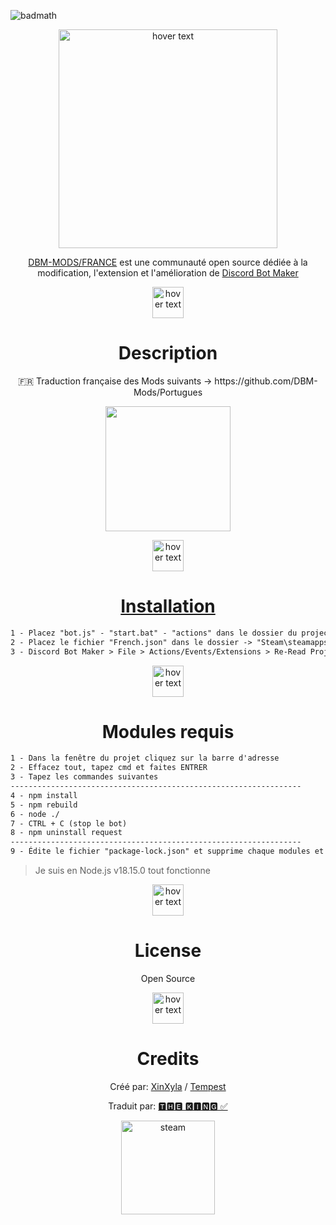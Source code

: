 ![badmath](https://img.shields.io/github/languages/top/lernantino/badmath)

<p align="center">
  <img src="https://cdn.discordapp.com/attachments/1042197137598976111/1091765843450413167/French-DBM.png" width="350" title="hover text">
</p>

<p align="center">
<a href="https://discord.gg/dHJ776Nndf" rel="nofollow">DBM-MODS/FRANCE</a> est une communauté open source dédiée à la modification, l'extension et l'amélioration de <a href="https://store.steampowered.com/app/682130/Discord_Bot_Maker" rel="nofollow">Discord Bot Maker</a>
</p>

<p align="center">
  <img src="https://cdn.discordapp.com/attachments/1042197137598976111/1092031705453436928/blank.png" width="50" title="hover text">
</p>

<h1 align="center">Description</h1>

<p align="center">🇫🇷 Traduction française des Mods suivants -> https://github.com/DBM-Mods/Portugues</p>


<p align="center">
  <a href="https://github.com/TheKingOfCampers/DBM-Mods-French/archive/refs/heads/main.zip"</a>
  <img src="https://cdn.discordapp.com/attachments/1042197137598976111/1092091889970319511/Download-Button.png" width="200">
</p>

<p align="center">
  <img src="https://cdn.discordapp.com/attachments/1042197137598976111/1092031705453436928/blank.png" width="50" title="hover text">
</p>

<h1 align="center">Installation</h1>

```md
1 - Placez "bot.js" - "start.bat" - "actions" dans le dossier du project [TON BOT]
2 - Placez le fichier "French.json" dans le dossier -> "Steam\steamapps\common\Discord Bot Maker\translations"
3 - Discord Bot Maker > File > Actions/Events/Extensions > Re-Read Project Mods
```

<p align="center">
  <img src="https://cdn.discordapp.com/attachments/1042197137598976111/1092031705453436928/blank.png" width="50" title="hover text">
</p>

<h1 align="center">Modules requis</h1>

```md
1 - Dans la fenêtre du projet cliquez sur la barre d'adresse
2 - Effacez tout, tapez cmd et faites ENTRER
3 - Tapez les commandes suivantes
-----------------------------------------------------------------
4 - npm install
5 - npm rebuild
6 - node ./
7 - CTRL + C (stop le bot)
8 - npm uninstall request
-----------------------------------------------------------------
9 - Édite le fichier "package-lock.json" et supprime chaque modules et dépendances lié à request [CTRL + F]
```
> Je suis en Node.js v18.15.0 tout fonctionne

<p align="center">
  <img src="https://cdn.discordapp.com/attachments/1042197137598976111/1092031705453436928/blank.png" width="50" title="hover text">
</p>

<h1 align="center">License</h1>
<p align="center">Open Source</p>

<p align="center">
  <img src="https://cdn.discordapp.com/attachments/1042197137598976111/1092031705453436928/blank.png" width="50" title="hover text">
</p>

<h1 align="center">Credits</h1>
<p align="center">
  Créé par: <a href="https://discord.com/users/172782058396057602" rel="nofollow">XinXyla</a> / <a href="https://discord.com/users/321400509326032897" rel="nofollow">Tempest</a>
  </p>
<p align="center">Traduit par: <a href="https://discord.gg/JfZ4G6zXaV" rel="nofollow">🆃🅷🅴 🅺🅸🅽🅶 ✅</a>
  </p>
<p align="center">
  <a href="https://discord.gg/dHJ776Nndf" target="_blank" rel="noreferrer"> <img src="https://cdn.discordapp.com/attachments/1042197137598976111/1092019949985337484/discord-loop.gif" alt="steam" width="150" height="150"/>
  </p>
